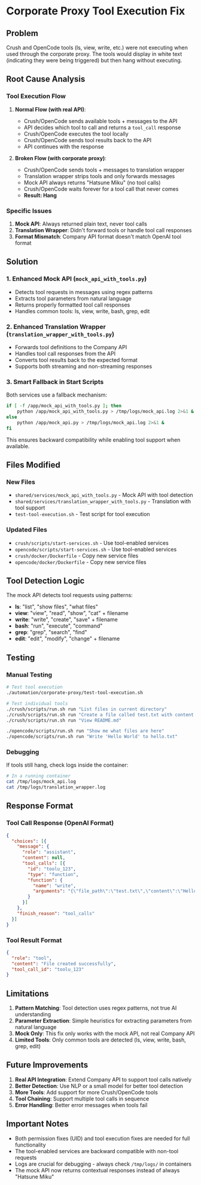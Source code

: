 # Corporate Proxy Tool Execution Fix

## Problem
Crush and OpenCode tools (ls, view, write, etc.) were not executing when used through the corporate proxy. The tools would display in white text (indicating they were being triggered) but then hang without executing.

## Root Cause Analysis

### Tool Execution Flow
1. **Normal Flow (with real API)**:
   - Crush/OpenCode sends available tools + messages to the API
   - API decides which tool to call and returns a `tool_call` response
   - Crush/OpenCode executes the tool locally
   - Crush/OpenCode sends tool results back to the API
   - API continues with the response

2. **Broken Flow (with corporate proxy)**:
   - Crush/OpenCode sends tools + messages to translation wrapper
   - Translation wrapper strips tools and only forwards messages
   - Mock API always returns "Hatsune Miku" (no tool calls)
   - Crush/OpenCode waits forever for a tool call that never comes
   - **Result: Hang**

### Specific Issues
1. **Mock API**: Always returned plain text, never tool calls
2. **Translation Wrapper**: Didn't forward tools or handle tool call responses
3. **Format Mismatch**: Company API format doesn't match OpenAI tool format

## Solution

### 1. Enhanced Mock API (`mock_api_with_tools.py`)
- Detects tool requests in messages using regex patterns
- Extracts tool parameters from natural language
- Returns properly formatted tool call responses
- Handles common tools: ls, view, write, bash, grep, edit

### 2. Enhanced Translation Wrapper (`translation_wrapper_with_tools.py`)
- Forwards tool definitions to the Company API
- Handles tool call responses from the API
- Converts tool results back to the expected format
- Supports both streaming and non-streaming responses

### 3. Smart Fallback in Start Scripts
Both services use a fallback mechanism:
```bash
if [ -f /app/mock_api_with_tools.py ]; then
    python /app/mock_api_with_tools.py > /tmp/logs/mock_api.log 2>&1 &
else
    python /app/mock_api.py > /tmp/logs/mock_api.log 2>&1 &
fi
```

This ensures backward compatibility while enabling tool support when available.

## Files Modified

### New Files
- `shared/services/mock_api_with_tools.py` - Mock API with tool detection
- `shared/services/translation_wrapper_with_tools.py` - Translation with tool support
- `test-tool-execution.sh` - Test script for tool execution

### Updated Files
- `crush/scripts/start-services.sh` - Use tool-enabled services
- `opencode/scripts/start-services.sh` - Use tool-enabled services
- `crush/docker/Dockerfile` - Copy new service files
- `opencode/docker/Dockerfile` - Copy new service files

## Tool Detection Logic

The mock API detects tool requests using patterns:
- **ls**: "list", "show files", "what files"
- **view**: "view", "read", "show", "cat" + filename
- **write**: "write", "create", "save" + filename
- **bash**: "run", "execute", "command"
- **grep**: "grep", "search", "find"
- **edit**: "edit", "modify", "change" + filename

## Testing

### Manual Testing
```bash
# Test tool execution
./automation/corporate-proxy/test-tool-execution.sh

# Test individual tools
./crush/scripts/run.sh run "List files in current directory"
./crush/scripts/run.sh run "Create a file called test.txt with content 'Hello'"
./crush/scripts/run.sh run "View README.md"

./opencode/scripts/run.sh run "Show me what files are here"
./opencode/scripts/run.sh run "Write 'Hello World' to hello.txt"
```

### Debugging
If tools still hang, check logs inside the container:
```bash
# In a running container
cat /tmp/logs/mock_api.log
cat /tmp/logs/translation_wrapper.log
```

## Response Format

### Tool Call Response (OpenAI Format)
```json
{
  "choices": [{
    "message": {
      "role": "assistant",
      "content": null,
      "tool_calls": [{
        "id": "toolu_123",
        "type": "function",
        "function": {
          "name": "write",
          "arguments": "{\"file_path\":\"test.txt\",\"content\":\"Hello\"}"
        }
      }]
    },
    "finish_reason": "tool_calls"
  }]
}
```

### Tool Result Format
```json
{
  "role": "tool",
  "content": "File created successfully",
  "tool_call_id": "toolu_123"
}
```

## Limitations

1. **Pattern Matching**: Tool detection uses regex patterns, not true AI understanding
2. **Parameter Extraction**: Simple heuristics for extracting parameters from natural language
3. **Mock Only**: This fix only works with the mock API, not real Company API
4. **Limited Tools**: Only common tools are detected (ls, view, write, bash, grep, edit)

## Future Improvements

1. **Real API Integration**: Extend Company API to support tool calls natively
2. **Better Detection**: Use NLP or a small model for better tool detection
3. **More Tools**: Add support for more Crush/OpenCode tools
4. **Tool Chaining**: Support multiple tool calls in sequence
5. **Error Handling**: Better error messages when tools fail

## Important Notes

- Both permission fixes (UID) and tool execution fixes are needed for full functionality
- The tool-enabled services are backward compatible with non-tool requests
- Logs are crucial for debugging - always check `/tmp/logs/` in containers
- The mock API now returns contextual responses instead of always "Hatsune Miku"
